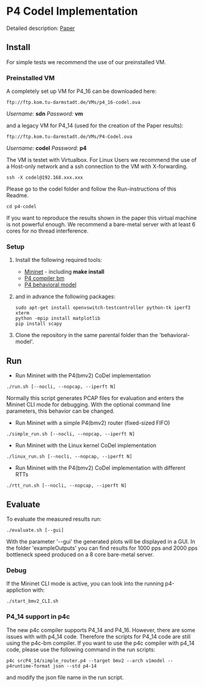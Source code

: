 # P4 Codel Implementation
Detailed description: [Paper](https://www.kom.tu-darmstadt.de/research-results/publications/publications-details/?no_cache=1&pub_id=KBV%2B18-1)


## Install
For simple tests we recommend the use of our preinstalled VM.

### Preinstalled VM
A completely set up VM for P4_16 can be downloaded here:

```
ftp://ftp.kom.tu-darmstadt.de/VMs/p4_16-codel.ova
```
*Username:* **sdn**
*Password:* **vm**

and a legacy VM for P4_14 (used for the creation of the Paper results):
```
ftp://ftp.kom.tu-darmstadt.de/VMs/P4-Codel.ova
```
*Username:* **codel**
*Password:* **p4**

The VM is testet with Virtualbox. For Linux Users we recommend the use of a Host-only network and a ssh connection to the VM with X-forwarding. 
```
ssh -X codel@192.168.xxx.xxx
```

Please go to the codel folder and follow the Run-instructions of this Readme.
```
cd p4-codel
```

If you want to reproduce the results shown in the paper this virtual machine is not powerful enough. We recommend a bare-metal server with at least 6 cores for no thread interference.

### Setup
1. Install the following required tools:
    * [Mininet](https://github.com/mininet/mininet) - including **make install**
    * [P4 compiler bm](https://github.com/p4lang/p4c-bm)
    * [P4 behavioral model](https://github.com/p4lang/behavioral-model)

2. and in advance the following packages:
    ```
    sudo apt-get install openvswitch-testcontroller python-tk iperf3 xterm
    python -mpip install matplotlib
    pip install scapy
    ```
    
3. Clone the repository in the same parental folder than the 'behavioral-model'.

## Run
* Run Mininet with the P4(bmv2) CoDel implementation
```
./run.sh [--nocli, --nopcap, --iperft N]
```
Normally this script generates PCAP files for evaluation and enters the Mininet CLI mode for debugging.
With the optional command line parameters, this behavior can be changed.
* Run Mininet with a simple P4(bmv2) router (fixed-sized FIFO)
```
./simple_run.sh [--nocli, --nopcap, --iperft N]
```
* Run Mininet with the Linux kernel CoDel implementation
```
./linux_run.sh [--nocli, --nopcap, --iperft N]
```
* Run Mininet with the P4(bmv2) CoDel implementation with different RTTs
```
./rtt_run.sh [--nocli, --nopcap, --iperft N]
```

## Evaluate
To evaluate the measured results run:
```
./evaluate.sh [--gui]
```
With the parameter '--gui' the generated plots will be displayed in a GUI.
In the folder 'exampleOutputs' you can find results for 1000 pps and 2000 pps bottleneck speed produced on a 8 core bare-metal server.

### Debug
If the Mininet CLI mode is active, you can look into the running p4-appliction with:
```
./start_bmv2_CLI.sh
```

### P4_14 support in p4c
The new p4c compiler supports P4_14 and P4_16. However, there are some issues with with p4_14 code. Therefore the scripts for P4_14 code are still using the p4c-bm compiler. If you want to use the p4c compiler with p4_14 code, please use the following command in the run scripts:
```
p4c srcP4_14/simple_router.p4 --target bmv2 --arch v1model --p4runtime-format json --std p4-14
```
and modify the json file name in the run script.
